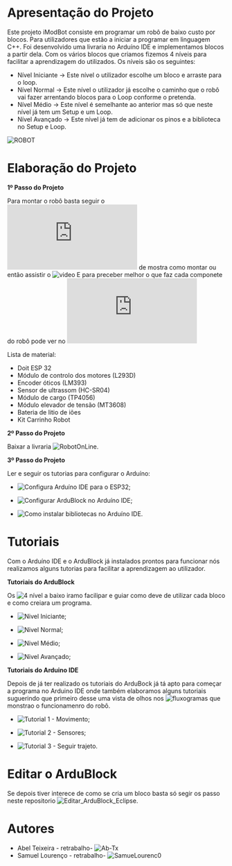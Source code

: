 
# Apresentação do Projeto 
Este projeto iModBot consiste em programar um robô de baixo custo por blocos. Para utilizadores que estão a iniciar a programar em linguagem C++.
Foi desenvolvido uma livraria no Arduíno IDE e implementamos blocos a partir dela. Com os vários blocos que criamos fizemos 4 níveis para facilitar a aprendizagem do utilizados. Os níveis são os seguintes:
 - Nível Iniciante -> Este nível o utilizador escolhe um bloco e arraste para o loop.
 - Nível Normal -> Este nível o utilizador já escolhe o caminho que o robô vai fazer arrentando blocos para o Loop conforme o pretenda.
 - Nível Médio -> Este nível é semelhante ao anterior mas só que neste nível já tem um Setup e um Loop.
 - Nível Avançado -> Este nível já tem de adicionar os pinos e a biblioteca no Setup e Loop.
    
![ROBOT](https://user-images.githubusercontent.com/61513539/82364254-f0e14d80-9a06-11ea-9d6f-fb408e07dd22.jpg)


# Elaboração do Projeto
**1º Passo do Projeto**

Para montar o robô basta seguir o ![documentos](https://github.com/ipleiria-robotics/iModBot/blob/master/3_Documentacao/4_Guia_de_montagem_offline.pdf) de mostra como montar ou então assistir o ![video](https://www.youtube.com/watch?v=i4wFh0GqzkM&feature=emb_logo) E para preceber melhor o que faz cada componete do robô pode ver no ![manuel ](https://github.com/ipleiria-robotics/iModBot/blob/master/3_Documentacao/5_Manual_Tecnico_iModBot.pdf)

Lista de material:
 - Doit ESP 32
 - Módulo de controlo dos motores (L293D)
 - Encoder óticos (LM393)
 - Sensor de ultrassom (HC-SR04)
 - Módulo de cargo (TP4056)
 - Módulo elevador de tensão (MT3608)
 - Bateria de litio de iões  
 - Kit Carrinho Robot
 
 
**2º Passo do Projeto** 
 
Baixar a livraria  ![RobotOnLine.](https://github.com/ipleiria-robotics/iModBot/tree/master/4_Biblioteca)

**3º Passo do Projeto**

Ler e seguir os tutorias para configurar o Arduíno:
 - ![Configura Arduíno IDE para o ESP32;](https://github.com/SamueLourenc0/Ardublock/tree/master/02_TUTORIALS/1.Configura_Arduino_IDE_para_o_ESP32)

 - ![Configurar ArduBlock no Arduíno IDE;](https://github.com/SamueLourenc0/Ardublock/tree/master/02_TUTORIALS/2.Configurar_ArduBlock_no_Arduino)

 - ![Como instalar bibliotecas no Arduíno IDE.](https://github.com/SamueLourenc0/Ardublock/tree/master/02_TUTORIALS/3.Como%20instalar%20bibliotecas%20no%20Arduino%20IDE%20-%20Tutorial)

# Tutoriais 

Com o Arduíno IDE e o ArduBlock já instalados prontos para funcionar nós realizamos alguns tutorias para facilitar a aprendizagem ao utilizador.

**Tutoriais do ArduBlock**

Os ![4 nível](https://github.com/SamueLourenc0/Ardublock/tree/master/02_TUTORIALS/4.Tuturiais%20para%20o%20ArduBlock) a baixo iramo facilipar e guiar como deve de utilizar cada bloco e como creiara um programa.

- ![Nivel Iniciante;](https://github.com/SamueLourenc0/Ardublock/tree/master/02_TUTORIALS/4.Tuturiais%20para%20o%20ArduBlock/Tutorial%201%20-%20Nivel%20iniciante)

- ![Nivel Normal;](https://github.com/SamueLourenc0/Ardublock/tree/master/02_TUTORIALS/4.Tuturiais%20para%20o%20ArduBlock/Tutorial%202%20-%20N%C3%ADvel%20Normal)

- ![Nivel Médio;](https://github.com/SamueLourenc0/Ardublock/tree/master/02_TUTORIALS/4.Tuturiais%20para%20o%20ArduBlock/Tutorial%203%20-%20N%C3%ADvel%20M%C3%A9dio)

- ![Nivel Avançado;](https://github.com/SamueLourenc0/Ardublock/tree/master/02_TUTORIALS/4.Tuturiais%20para%20o%20ArduBlock/Tutorial%204%20-%20N%C3%ADvel%20Avan%C3%A7ado)

**Tutoriais do Arduino IDE**

Depois de já ter realizado os tutoriais do ArduBock já tá apto para começar a programa no Arduino IDE onde também elaboramos alguns tutoriais suguerindo que primeiro desse uma vista de olhos nos ![fluxogramas](https://github.com/SamueLourenc0/Ardublock/tree/master/02_TUTORIALS/5.Tutoriais%20para%20Arduino%20IDE/Recursos%20usados%20para%20elabora%C3%A7%C3%A3o%20dos%20tutoriais) que monstrao o funcionamenro do robô. 

- ![Tutorial 1 - Movimento;](https://github.com/SamueLourenc0/Ardublock/tree/master/02_TUTORIALS/5.Tutoriais%20para%20Arduino%20IDE/Tutorial%201%20-%20Movimento)

- ![Tutorial 2 - Sensores;](https://github.com/SamueLourenc0/Ardublock/tree/master/02_TUTORIALS/5.Tutoriais%20para%20Arduino%20IDE/Tutorial%202%20-%20Sensores)

- ![Tutorial 3 - Seguir trajeto.](https://github.com/SamueLourenc0/Ardublock/tree/master/02_TUTORIALS/5.Tutoriais%20para%20Arduino%20IDE/Tutorial%203%20-%20Seguir%20trajeto)

# Editar o ArduBlock

Se depois tiver interece de como se cria um bloco basta só segir os passo neste repositorio ![Editar_ArduBlock_Eclipse.](https://github.com/SamueLourenc0/Editar_ArduBlock_Eclipse)

# Autores
 
 - Abel Teixeira   - retrabalho- ![Ab-Tx](https://github.com/Ab-Tx)
 - Samuel Lourenço - retrabalho- ![SamueLourenc0](https://github.com/SamueLourenc0)
